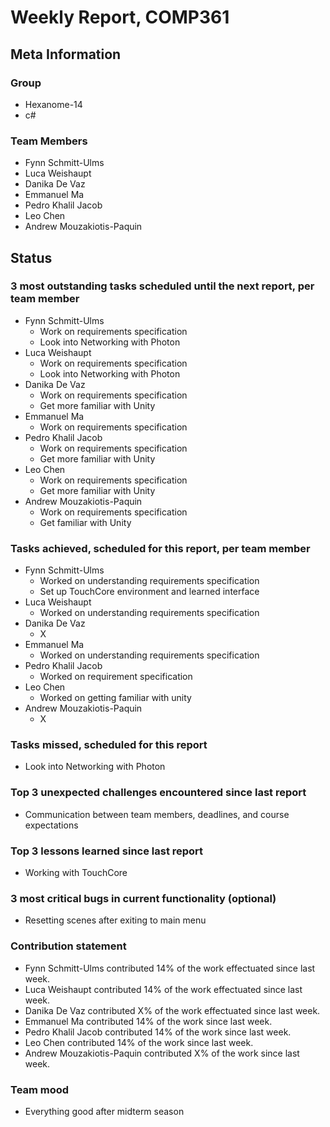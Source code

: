 # Weekly Report, COMP361

## Meta Information

### Group

 * Hexanome-14
 * c#
### Team Members

 * Fynn Schmitt-Ulms
 * Luca Weishaupt
 * Danika De Vaz
 * Emmanuel Ma
 * Pedro Khalil Jacob
 * Leo Chen
 * Andrew Mouzakiotis-Paquin

## Status

### 3 most outstanding tasks scheduled until the next report, per team member

 * Fynn Schmitt-Ulms
   * Work on requirements specification
   * Look into Networking with Photon
 * Luca Weishaupt
   * Work on requirements specification
   * Look into Networking with Photon
 * Danika De Vaz
   * Work on requirements specification
   * Get more familiar with Unity
 * Emmanuel Ma 
   * Work on requirements specification
 * Pedro Khalil Jacob
   * Work on requirements specification
   * Get more familiar with Unity
 * Leo Chen
   * Work on requirements specification
   * Get more familiar with Unity
 * Andrew Mouzakiotis-Paquin
   * Work on requirements specification
   * Get familiar with Unity

### Tasks achieved, scheduled for this report, per team member

 * Fynn Schmitt-Ulms
   * Worked on understanding requirements specification
   * Set up TouchCore environment and learned interface
 * Luca Weishaupt
   * Worked on understanding requirements specification
 * Danika De Vaz
   * X
 * Emmanuel Ma
   * Worked on understanding requirements specification
 * Pedro Khalil Jacob
   * Worked on requirement specification 
 * Leo Chen
   * Worked on getting familiar with unity
 * Andrew Mouzakiotis-Paquin
   * X

### Tasks missed, scheduled for this report

 * Look into Networking with Photon

### Top 3 unexpected challenges encountered since last report

 * Communication between team members, deadlines, and course expectations

### Top 3 lessons learned since last report

 * Working with TouchCore

### 3 most critical bugs in current functionality (optional)

 * Resetting scenes after exiting to main menu

### Contribution statement

 * Fynn Schmitt-Ulms contributed 14% of the work effectuated since last week.
 * Luca Weishaupt contributed 14% of the work effectuated since last week.
 * Danika De Vaz contributed X% of the work effectuated since last week.
 * Emmanuel Ma contributed 14% of the work since last week.
 * Pedro Khalil Jacob contributed 14% of the work since last week.
 * Leo Chen contributed 14% of the work since last week.
 * Andrew Mouzakiotis-Paquin contributed X% of the work since last week.

### Team mood

 * Everything good after midterm season
